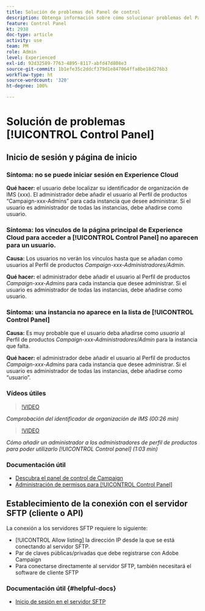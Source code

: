 ```yaml
---
title: Solución de problemas del Panel de control
description: Obtenga información sobre cómo solucionar problemas del Panel de control.
feature: Control Panel
kt: 2938
doc-type: article
activity: use
team: PM
role: Admin
level: Experienced
exl-id: 92d32589-7763-4895-8117-abfd47d808e3
source-git-commit: 1b1efe35c2ddcf379d1e847064ffa8be18d276b3
workflow-type: ht
source-wordcount: '320'
ht-degree: 100%

---
```


# Solución de problemas [!UICONTROL Control Panel]

## Inicio de sesión y página de inicio

### Síntoma: no se puede iniciar sesión en Experience Cloud

**Qué hacer:**
el usuario debe localizar su identificador de organización de IMS (xxx). El administrador debe añadir el usuario al Perfil de productos “Campaign-xxx-Admins” para cada instancia que desee administrar. Si el usuario es administrador de todas las instancias, debe añadirse como usuario.

### Síntoma: los vínculos de la página principal de Experience Cloud para acceder a [!UICONTROL Control Panel] no aparecen para un usuario.

**Causa:**
Los usuarios no verán los vínculos hasta que se añadan como usuarios al Perfil de productos _Campaign-xxx-Administradores/Admin_.

**Qué hacer:**
el administrador debe añadir el usuario al Perfil de productos _Campaign-xxx-Admins_ para cada instancia que desee administrar. Si el usuario es administrador de todas las instancias, debe añadirse como usuario.

### Síntoma: una instancia no aparece en la lista de [!UICONTROL Control Panel]

**Causa:**
Es muy probable que el usuario deba añadirse como *usuario* al Perfil de productos _Campaign-xxx-Administradores/Admin_ para la instancia que falta.

**Qué hacer:**
el administrador debe añadir el usuario al Perfil de productos _Campaign-xxx-Admins_ para cada instancia que desee administrar. Si el usuario es administrador de todas las instancias, debe añadirse como “usuario”.

### Vídeos útiles

>[!VIDEO](https://video.tv.adobe.com/v/27183?quality=12&learn=0n)

*Comprobación del identificador de organización de IMS (00:26 min)*

>[!VIDEO](https://video.tv.adobe.com/v/27147?quality=12&learn=0n)

*Cómo añadir un administrador a los administradores de perfil de productos para poder utilizarlo [!UICONTROL Control panel] (1:03 min)*

### Documentación útil

* [Descubra el panel de control de Campaign](https://experienceleague.adobe.com/docs/control-panel/using/control-panel-home.html?lang=es)
* [Administración de permisos para [!UICONTROL Control Panel]](https://experienceleague.adobe.com/docs/control-panel/using/control-panel-home.html?lang=es)

## Establecimiento de la conexión con el servidor SFTP (cliente o API)

La conexión a los servidores SFTP requiere lo siguiente:

* [!UICONTROL Allow listing] la dirección IP desde la que se está conectando al servidor SFTP.
* Par de claves públicas/privadas que debe registrarse con Adobe Campaign
* Para conectarse directamente al servidor SFTP, también necesitará el software de cliente SFTP

### Documentación útil {#helpful-docs}

* [Inicio de sesión en el servidor SFTP](https://experienceleague.adobe.com/docs/control-panel/using/control-panel-home.html?lang=es)
